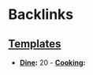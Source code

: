 
# Backlinks
## [Templates](<Templates.md>)
- **[Dine](<Dine.md>):** 20
        - **[Cooking](<Cooking.md>):**

